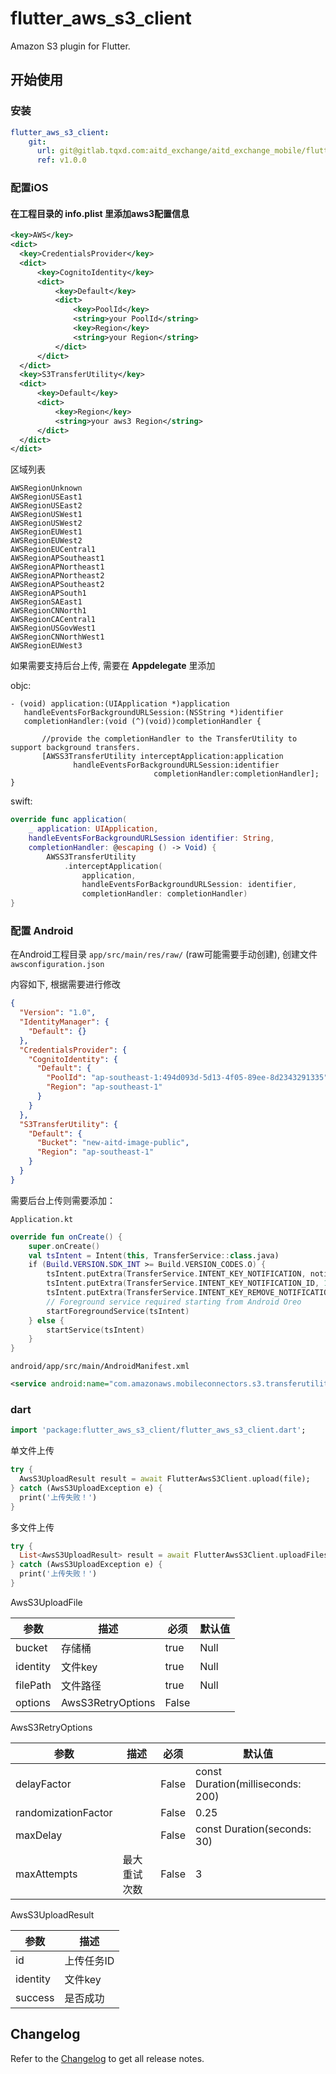 # flutter_aws_s3_client

Amazon S3 plugin for Flutter.

## 开始使用

### 安装

```yaml
flutter_aws_s3_client:
    git:
      url: git@gitlab.tqxd.com:aitd_exchange/aitd_exchange_mobile/flutter/flutter_aws3_client.git
      ref: v1.0.0
```

### 配置iOS

#### 在工程目录的 **info.plist** 里添加aws3配置信息

```xml
<key>AWS</key>
<dict>
  <key>CredentialsProvider</key>
  <dict>
      <key>CognitoIdentity</key>
      <dict>
          <key>Default</key>
          <dict>
              <key>PoolId</key>
              <string>your PoolId</string>
              <key>Region</key>
              <string>your Region</string>
          </dict>
      </dict>
  </dict>
  <key>S3TransferUtility</key>
  <dict>
      <key>Default</key>
      <dict>
          <key>Region</key>
          <string>your aws3 Region</string>
      </dict>
  </dict>
</dict>
```

区域列表

```
AWSRegionUnknown
AWSRegionUSEast1
AWSRegionUSEast2
AWSRegionUSWest1
AWSRegionUSWest2
AWSRegionEUWest1
AWSRegionEUWest2
AWSRegionEUCentral1
AWSRegionAPSoutheast1
AWSRegionAPNortheast1
AWSRegionAPNortheast2
AWSRegionAPSoutheast2
AWSRegionAPSouth1
AWSRegionSAEast1
AWSRegionCNNorth1
AWSRegionCACentral1
AWSRegionUSGovWest1
AWSRegionCNNorthWest1
AWSRegionEUWest3
```

如果需要支持后台上传, 需要在 **Appdelegate** 里添加


objc:

```objc
- (void) application:(UIApplication *)application
   handleEventsForBackgroundURLSession:(NSString *)identifier
   completionHandler:(void (^)(void))completionHandler {

       //provide the completionHandler to the TransferUtility to support background transfers.
       [AWSS3TransferUtility interceptApplication:application
              handleEventsForBackgroundURLSession:identifier
                                completionHandler:completionHandler];
}
```

swift:

```swift
override func application(
    _ application: UIApplication,
    handleEventsForBackgroundURLSession identifier: String,
    completionHandler: @escaping () -> Void) {
        AWSS3TransferUtility 
            .interceptApplication(
                application,
                handleEventsForBackgroundURLSession: identifier,
                completionHandler: completionHandler)
}
```

### 配置 Android

在Android工程目录 `app/src/main/res/raw/` (raw可能需要手动创建), 创建文件 `awsconfiguration.json`

内容如下, 根据需要进行修改

```json
{
  "Version": "1.0",
  "IdentityManager": {
    "Default": {}
  },
  "CredentialsProvider": {
    "CognitoIdentity": {
      "Default": {
        "PoolId": "ap-southeast-1:494d093d-5d13-4f05-89ee-8d2343291335",
        "Region": "ap-southeast-1"
      }
    }
  },
  "S3TransferUtility": {
    "Default": {
      "Bucket": "new-aitd-image-public",
      "Region": "ap-southeast-1"
    }
  }
}
```

需要后台上传则需要添加：

`Application.kt`

```kotlin
override fun onCreate() {
    super.onCreate()
    val tsIntent = Intent(this, TransferService::class.java)
    if (Build.VERSION.SDK_INT >= Build.VERSION_CODES.O) {
        tsIntent.putExtra(TransferService.INTENT_KEY_NOTIFICATION, notification)
        tsIntent.putExtra(TransferService.INTENT_KEY_NOTIFICATION_ID, 15)
        tsIntent.putExtra(TransferService.INTENT_KEY_REMOVE_NOTIFICATION, true)
        // Foreground service required starting from Android Oreo
        startForegroundService(tsIntent)
    } else {
        startService(tsIntent)
    }
}
```

`android/app/src/main/AndroidManifest.xml`

```xml
<service android:name="com.amazonaws.mobileconnectors.s3.transferutility.TransferService" android:enabled="true" />
```

### dart

```dart
import 'package:flutter_aws_s3_client/flutter_aws_s3_client.dart';
```

单文件上传

```dart
try {
  AwsS3UploadResult result = await FlutterAwsS3Client.upload(file);
} catch (AwsS3UploadException e) {
  print('上传失败！')
}
```

多文件上传

```dart
try {
  List<AwsS3UploadResult> result = await FlutterAwsS3Client.uploadFiles(files);
} catch (AwsS3UploadException e) {
  print('上传失败！')
}
```

AwsS3UploadFile

| 参数     | 描述              | 必须  | 默认值 |
| -------- | ----------------- | ----- | ------ |
| bucket   | 存储桶            | true  | Null   |
| identity | 文件key           | true  | Null   |
| filePath | 文件路径          | true  | Null   |
| options  | AwsS3RetryOptions | False |        |

AwsS3RetryOptions

| 参数                | 描述         | 必须  | 默认值                            |
| ------------------- | ------------ | ----- | --------------------------------- |
| delayFactor         |              | False | const Duration(milliseconds: 200) |
| randomizationFactor |              | False | 0.25                              |
| maxDelay            |              | False | const Duration(seconds: 30)       |
| maxAttempts         | 最大重试次数 | False | 3                                 |

AwsS3UploadResult

| 参数     | 描述       |
| -------- | ---------- |
| id       | 上传任务ID |
| identity | 文件key    |
| success  | 是否成功   |

## Changelog

Refer to the [Changelog](CHANGELOG.md) to get all release notes.

